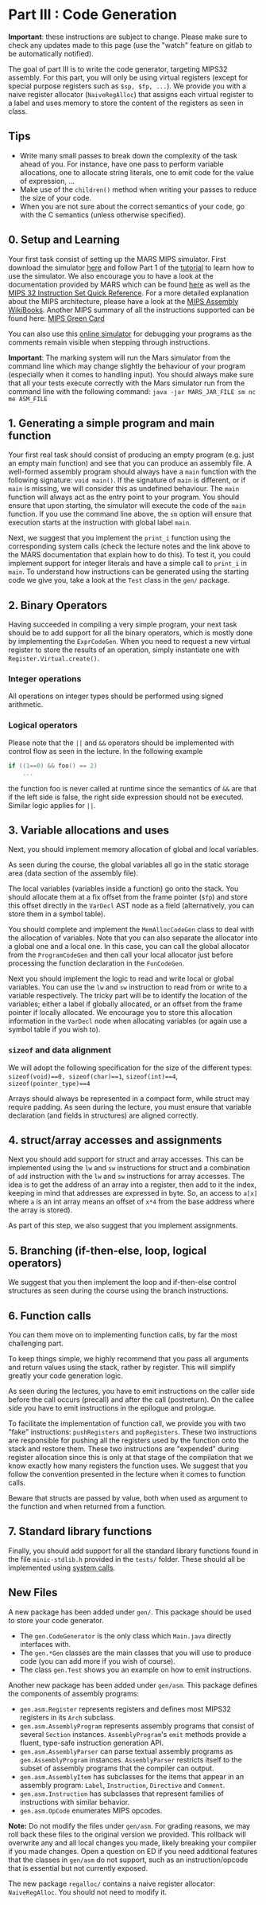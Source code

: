 # Part III : Code Generation

**Important**: these instructions are subject to change.
Please make sure to check any updates made to this page (use the "watch" feature on gitlab to be automatically notified).  

The goal of part III is to write the code generator, targeting MIPS32 assembly.
For this part, you will only be using virtual registers (except for special purpose registers such as `$sp, $fp, ...`).
We provide you with a naive register allocator (`NaiveRegAlloc`) that assigns each virtual register to a label and uses memory to store the content of the registers as seen in class.


## Tips


* Write many small passes to break down the complexity of the task ahead of you. For instance, have one pass to perform variable allocations, one to allocate string literals, one to emit code for the value of expression, ...
* Make use of the `children()` method when writing your passes to reduce the size of your code.
* When you are not sure about the correct semantics of your code, go with the C semantics (unless otherwise specified).



## 0. Setup and Learning

Your first task consist of setting up the MARS MIPS simulator.
First download the simulator [here](./Mars4_5.jar) and follow Part 1 of the [tutorial](http://courses.missouristate.edu/KenVollmar/mars/tutorial.htm) to learn how to use the simulator.
We also encourage you to have a look at the documentation provided by MARS which can be found [here](http://courses.missouristate.edu/KenVollmar/mars/Help/MarsHelpIntro.html) as well as the [MIPS 32 Instruction Set Quick Reference](./MD00565-2B-MIPS32-QRC-01.01-1.pdf).
For a more detailed explanation about the MIPS architecture, please have a look at the [MIPS Assembly WikiBooks](http://en.wikibooks.org/wiki/MIPS_Assembly).
Another MIPS summary of all the instructions supported can be found here: [MIPS Green Card](https://booksite.elsevier.com/9780124077263/downloads/COD_5e_Greencard.pdf)

You can also use this [online simulator](https://ecse324.ece.mcgill.ca/simulator/?sys=mipsr5-spim) for debugging your programs as the comments remain visible when stepping through instructions.

**Important**:
The marking system will run the Mars simulator from the command line which may change slightly the behaviour of your program (especially when it comes to handling input).
You should always make sure that all your tests execute correctly with the Mars simulator run from the command line with the following command:
`java -jar MARS_JAR_FILE sm nc me ASM_FILE`


## 1. Generating a simple program and main function

Your first real task should consist of producing an empty program (e.g. just an empty main function) and see that you can produce an assembly file.
A well-formed assembly program should always have a `main` function with the following signature: `void main()`.
If the signature of `main` is different, or if `main` is missing, we will consider this as undefined behaviour.
The `main` function will always act as the entry point to your program.
You should ensure that upon starting, the simulator will execute the code of the `main` function.
If you use the command line above, the `sm` option will ensure that execution starts at the instruction with global label `main`.

Next, we suggest that you implement the `print_i` function using the corresponding system calls (check the lecture notes and the link above to the MARS documentation that explain how to do this).
To test it, you could implement support for integer literals and have a simple call to `print_i` in `main`.
To understand how instructions can be generated using the starting code we give you, take a look at the `Test` class in the `gen/` package.

## 2. Binary Operators

Having succeeded in compiling a very simple program, your next task should be to add support for all the binary operators, which is mostly done by implementing the `ExprCodeGen`.
When you need to request a new virtual register to store the results of an operation, simply instantiate one with `Register.Virtual.create()`.

### Integer operations

All operations on integer types should be performed using signed arithmetic.

### Logical operators

Please note that the `||` and `&&` operators should be implemented with control flow as seen in the lecture.
In the following example

```C
if ((1==0) && foo() == 2)
    ...
```

the function foo is never called at runtime since the semantics of `&&` are that if the left side is false, the right side expression should not be executed.
Similar logic applies for `||`. 



## 3. Variable allocations and uses

Next, you should implement memory allocation of global and local variables.

As seen during the course, the global variables all go in the static storage area (data section of the assembly file).

The local variables (variables inside a function) go onto the stack.
You should allocate them at a fix offset from the frame pointer (`$fp`) and store this offset directly in the `VarDecl` AST node as a field (alternatively, you can store them in a symbol table).

You should complete and implement the `MemAllocCodeGen` class to deal with the allocation of variables.
Note that you can also separate the allocator into a global one and a local one.
In this case, you can call the global allocator from the `ProgramCodeGen` and then call your local allocator just before processing the function declaration in the `FunCodeGen`.


Next you should implement the logic to read and write local or global variables.
You can use the `lw` and `sw` instruction to read from or write to a variable respectively.
The tricky part will be to identify the location of the variables; either a label if globally allocated, or an offset from the frame pointer if locally allocated.
We encourage you to store this allocation information in the `VarDecl` node when allocating variables (or again use a symbol table if you wish to).

### `sizeof` and data alignment

We will adopt the following specification for the size of the different types:
`sizeof(void)==0, sizeof(char)==1`, `sizeof(int)==4`, `sizeof(pointer_type)==4`

Arrays should always be represented in a compact form, while struct may require padding.
As seen during the lecture, you must ensure that variable declaration (and fields in structures) are aligned correctly.


## 4. struct/array accesses and assignments

Next you should add support for struct and array accesses.
This can be implemented using the `lw` and `sw` instructions for struct and a combination of `add` instruction with the `lw` and `sw` instructions for array accesses.
The idea is to get the address of an array into a register, then add to it the index, keeping in mind that addresses are expressed in byte.
So, an access to `a[x]` where `a` is an int array means an offset of `x*4` from the base address where the array is stored).

As part of this step, we also suggest that you implement assignments.


## 5. Branching (if-then-else, loop, logical operators)

We suggest that you then implement the loop and if-then-else control structures as seen during the course using the branch instructions.


## 6. Function calls

You can them move on to implementing function calls, by far the most challenging part.

To keep things simple, we highly recommend that you pass all arguments and return values using the stack, rather by register.
This will simplify greatly your code generation logic.

As seen during the lectures, you have to emit instructions on the caller side before the call occurs (precall) and after the call (postreturn).
On the callee side you have to emit instructions in the epilogue and prologue.

To facilitate the implementation of function call, we provide you with two "fake" instructions: `pushRegisters` and `popRegisters`.
These two instructions are responsible for pushing all the registers used by the function onto the stack and restore them.
These two instructions are "expended" during register allocation since this is only at that stage of the compilation that we know exactly how many registers the function uses.
We suggest that you follow the convention presented in the lecture when it comes to function calls.

Beware that structs are passed by value, both when used as argument to the function and when returned from a function.

## 7. Standard library functions

Finally, you should add support for all the standard library functions found in the file `minic-stdlib.h` provided in the `tests/` folder.
These should all be implemented using [system calls](http://courses.missouristate.edu/KenVollmar/mars/Help/SyscallHelp.html).


## New Files

A new package has been added under `gen/`. This package should be used to store your code generator.

 * The `gen.CodeGenerator` is the only class which `Main.java` directly interfaces with.
 * The `gen.*Gen` classes are the main classes that you will use to produce code (you can add more if you wish of course).
 * The class `gen.Test` shows you an example on how to emit instructions.

Another new package has been added under `gen/asm`.
This package defines the components of assembly programs:
 * `gen.asm.Register` represents registers and defines most MIPS32 registers in its `Arch` subclass.
 * `gen.asm.AssemblyProgram` represents assembly programs that consist of several `Section` instances.
   `AssemblyProgram`'s `emit` methods provide a fluent, type-safe instruction generation API.
 * `gen.asm.AssemblyParser` can parse textual assembly programs as `gen.AssemblyProgram` instances.
   `AssemblyParser` restricts itself to the subset of assembly programs that the compiler can output.
 * `gen.asm.AssemblyItem` has subclasses for the items that appear in an assembly program: `Label`, `Instruction`, `Directive` and `Comment`.
 * `gen.asm.Instruction` has subclasses that represent families of instructions with similar behavior.
 * `gen.asm.OpCode` enumerates MIPS opcodes.

**Note:** Do not modify the files under `gen/asm`.
For grading reasons, we may roll back these files to the original version we provided.
This rollback will overwrite any and all local changes you made, likely breaking your compiler if you made changes.
Open a question on ED if you need additional features that the classes in `gen/asm` do not support, such as an instruction/opcode that is essential but not currently exposed.
 
 The new package `regalloc/` contains a naive register allocator: `NaiveRegAlloc`.
 You should not need to modify it.

